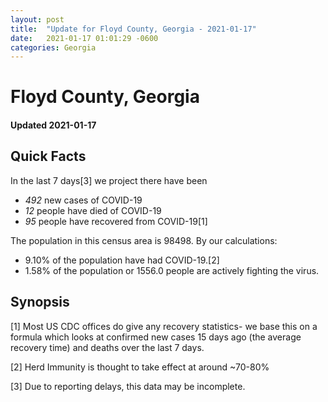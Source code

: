 ```yaml
---
layout: post
title:  "Update for Floyd County, Georgia - 2021-01-17"
date:   2021-01-17 01:01:29 -0600
categories: Georgia
---
```


# Floyd County, Georgia
#### Updated 2021-01-17

## Quick Facts

In the last 7 days[3] we project there have been
- *492* new cases of COVID-19
- *12* people have died of COVID-19
- *95* people have recovered from COVID-19[1]

The population in this census area is 98498. By our calculations:
- 9.10% of the population have had COVID-19.[2]
- 1.58% of the population or 1556.0 people are actively fighting the virus.

## Synopsis




[1] Most US CDC offices do give any recovery statistics- we base this on a formula which looks at confirmed new cases
15 days ago (the average recovery time) and deaths over the last 7 days.

[2] Herd Immunity is thought to take effect at around ~70-80%

[3] Due to reporting delays, this data may be incomplete.
 
    
